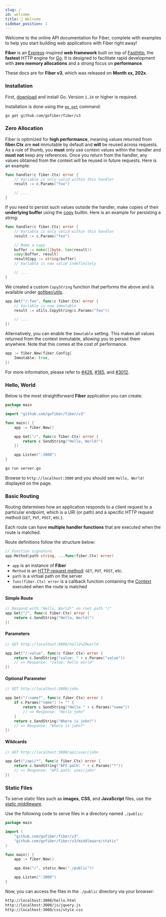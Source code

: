 ```yaml
---
slug: /
id: welcome
title: 👋 Welcome
sidebar_position: 1
---
```

Welcome to the online API documentation for Fiber, complete with examples to help you start building web applications with Fiber right away!

**Fiber** is an [Express](https://github.com/expressjs/express)-inspired **web framework** built on top of [Fasthttp](https://github.com/valyala/fasthttp), the **fastest** HTTP engine for [Go](https://go.dev/doc/). It is designed to facilitate rapid development with **zero memory allocations** and a strong focus on **performance**.

These docs are for **Fiber v3**, which was released on **Month xx, 202x**.

### Installation

First, [download](https://go.dev/dl/) and install Go. Version `1.24` or higher is required.

Installation is done using the [`go get`](https://pkg.go.dev/cmd/go/#hdr-Add_dependencies_to_current_module_and_install_them) command:

```bash
go get github.com/gofiber/fiber/v3
```

### Zero Allocation

Fiber is optimized for **high performance**, meaning values returned from **fiber.Ctx** are **not** immutable by default and **will** be reused across requests. As a rule of thumb, you **must** only use context values within the handler and **must not** keep any references. Once you return from the handler, any values obtained from the context will be reused in future requests. Here is an example:

```go
func handler(c fiber.Ctx) error {
    // Variable is only valid within this handler
    result := c.Params("foo") 

    // ...
}
```

If you need to persist such values outside the handler, make copies of their **underlying buffer** using the [copy](https://pkg.go.dev/builtin/#copy) builtin. Here is an example for persisting a string:

```go
func handler(c fiber.Ctx) error {
    // Variable is only valid within this handler
    result := c.Params("foo")

    // Make a copy
    buffer := make([]byte, len(result))
    copy(buffer, result)
    resultCopy := string(buffer) 
    // Variable is now valid indefinitely

    // ...
}
```

We created a custom `CopyString` function that performs the above and is available under [gofiber/utils](https://github.com/gofiber/utils).

```go
app.Get("/:foo", func(c fiber.Ctx) error {
    // Variable is now immutable
    result := utils.CopyString(c.Params("foo")) 

    // ...
})
```

Alternatively, you can enable the `Immutable` setting. This makes all values returned from the context immutable, allowing you to persist them anywhere. Note that this comes at the cost of performance.

```go
app := fiber.New(fiber.Config{
    Immutable: true,
})
```

For more information, please refer to [#426](https://github.com/gofiber/fiber/issues/426), [#185](https://github.com/gofiber/fiber/issues/185), and [#3012](https://github.com/gofiber/fiber/issues/3012).

### Hello, World

Below is the most straightforward **Fiber** application you can create:

```go
package main

import "github.com/gofiber/fiber/v3"

func main() {
    app := fiber.New()

    app.Get("/", func(c fiber.Ctx) error {
        return c.SendString("Hello, World!")
    })

    app.Listen(":3000")
}
```

```bash
go run server.go
```

Browse to `http://localhost:3000` and you should see `Hello, World!` displayed on the page.

### Basic Routing

Routing determines how an application responds to a client request to a particular endpoint, which is a URI (or path) and a specific HTTP request method (`GET`, `PUT`, `POST`, etc.).

Each route can have **multiple handler functions** that are executed when the route is matched.

Route definitions follow the structure below:

```go
// Function signature
app.Method(path string, ...func(fiber.Ctx) error)
```

- `app` is an instance of **Fiber**
- `Method` is an [HTTP request method](https://docs.gofiber.io/api/app#route-handlers): `GET`, `PUT`, `POST`, etc.
- `path` is a virtual path on the server
- `func(fiber.Ctx) error` is a callback function containing the [Context](https://docs.gofiber.io/api/ctx) executed when the route is matched

#### Simple Route

```go
// Respond with "Hello, World!" on root path "/"
app.Get("/", func(c fiber.Ctx) error {
    return c.SendString("Hello, World!")
})
```

#### Parameters

```go
// GET http://localhost:8080/hello%20world

app.Get("/:value", func(c fiber.Ctx) error {
    return c.SendString("value: " + c.Params("value"))
    // => Response: "value: hello world"
})
```

#### Optional Parameter

```go
// GET http://localhost:3000/john

app.Get("/:name?", func(c fiber.Ctx) error {
    if c.Params("name") != "" {
        return c.SendString("Hello " + c.Params("name"))
        // => Response: "Hello john"
    }
    return c.SendString("Where is john?")
    // => Response: "Where is john?"
})
```

#### Wildcards

```go
// GET http://localhost:3000/api/user/john

app.Get("/api/*", func(c fiber.Ctx) error {
    return c.SendString("API path: " + c.Params("*"))
    // => Response: "API path: user/john"
})
```

### Static Files

To serve static files such as **images**, **CSS**, and **JavaScript** files, use the [static middleware](./middleware/static.md).

Use the following code to serve files in a directory named `./public`:

```go
package main

import (
    "github.com/gofiber/fiber/v3"
    "github.com/gofiber/fiber/v3/middleware/static"
)

func main() {
    app := fiber.New()

    app.Use("/", static.New("./public"))

    app.Listen(":3000")
}
```

Now, you can access the files in the `./public` directory via your browser:

```bash
http://localhost:3000/hello.html
http://localhost:3000/js/jquery.js
http://localhost:3000/css/style.css
```
